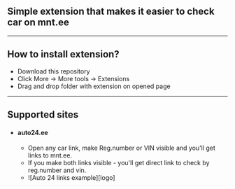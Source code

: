 [auto24_example]: https://github.com/PutPixel/mnt.ee_check_car/raw/master/auto_24_example.png "Auto 24 links example"

## Simple extension that makes it easier to check car on mnt.ee

---
## How to install extension?
* Download this repository
* Click More -> More tools -> Extensions
* Drag and drop folder with extension on opened page
---
## Supported sites
* #### auto24.ee
    * Open any car link, make Reg.number or VIN visible and you'll get links to mnt.ee.
    * If you make both links visible - you'll get direct link to check by reg.number and vin.
    * ![Auto 24 links example][logo]
